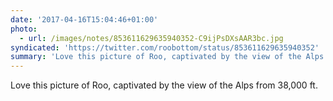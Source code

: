 ```yaml
---
date: '2017-04-16T15:04:46+01:00'
photo:
  - url: /images/notes/853611629635940352-C9ijPsDXsAAR3bc.jpg
syndicated: 'https://twitter.com/roobottom/status/853611629635940352'
summary: 'Love this picture of Roo, captivated by the view of the Alps from 38,000 ft.'
---
```

Love this picture of Roo, captivated by the view of the Alps from 38,000 ft. 
